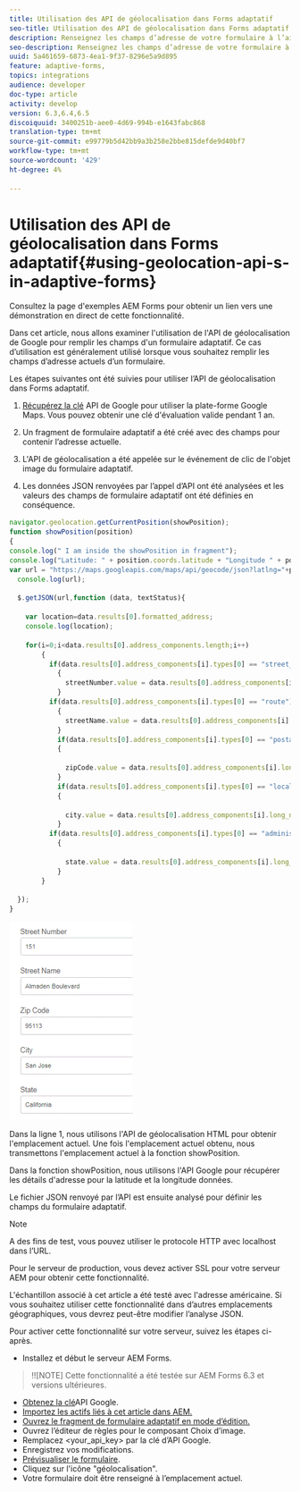 ```yaml
---
title: Utilisation des API de géolocalisation dans Forms adaptatif
seo-title: Utilisation des API de géolocalisation dans Forms adaptatif
description: Renseignez les champs d’adresse de votre formulaire à l’aide de l’api de géolocalisation.
seo-description: Renseignez les champs d’adresse de votre formulaire à l’aide de l’api de géolocalisation.
uuid: 5a461659-6873-4ea1-9f37-8296e5a9d895
feature: adaptive-forms,
topics: integrations
audience: developer
doc-type: article
activity: develop
version: 6.3,6.4,6.5
discoiquuid: 3400251b-aee0-4d69-994b-e1643fabc868
translation-type: tm+mt
source-git-commit: e99779b5d42bb9a3b258e2bbe815defde9d40bf7
workflow-type: tm+mt
source-wordcount: '429'
ht-degree: 4%

---
```



# Utilisation des API de géolocalisation dans Forms adaptatif{#using-geolocation-api-s-in-adaptive-forms}

Consultez la page d&#39;exemples [](https://forms.enablementadobe.com/content/samples/samples.html?query=0) AEM Forms pour obtenir un lien vers une démonstration en direct de cette fonctionnalité.

Dans cet article, nous allons examiner l&#39;utilisation de l&#39;API de géolocalisation de Google pour remplir les champs d&#39;un formulaire adaptatif. Ce cas d’utilisation est généralement utilisé lorsque vous souhaitez remplir les champs d’adresse actuels d’un formulaire.

Les étapes suivantes ont été suivies pour utiliser l’API de géolocalisation dans Forms adaptatif.

1. [Récupérez la clé](https://developers.google.com/maps/documentation/javascript/get-api-key) API de Google pour utiliser la plate-forme Google Maps. Vous pouvez obtenir une clé d&#39;évaluation valide pendant 1 an.

1. Un fragment de formulaire adaptatif a été créé avec des champs pour contenir l’adresse actuelle.

1. L&#39;API de géolocalisation a été appelée sur le événement de clic de l&#39;objet image du formulaire adaptatif.

1. Les données JSON renvoyées par l’appel d’API ont été analysées et les valeurs des champs de formulaire adaptatif ont été définies en conséquence.

```javascript
navigator.geolocation.getCurrentPosition(showPosition);
function showPosition(position) 
{
console.log(" I am inside the showPosition in fragment");
console.log("Latitude: " + position.coords.latitude + "Longitude " + position.coords.longitude);
var url = "https://maps.googleapis.com/maps/api/geocode/json?latlng="+position.coords.latitude+","+position.coords.longitude+"&key=<your_api_key>";
  console.log(url);
  
  $.getJSON(url,function (data, textStatus){
    
    var location=data.results[0].formatted_address;
    console.log(location);
    
    for(i=0;i<data.results[0].address_components.length;i++)
        {
          if(data.results[0].address_components[i].types[0] == "street_number")
            {
              streetNumber.value = data.results[0].address_components[i].long_name;
            }
          if(data.results[0].address_components[i].types[0] == "route")
            {
              streetName.value = data.results[0].address_components[i].long_name;
            }
            if(data.results[0].address_components[i].types[0] == "postal_code")
            {
              
              zipCode.value = data.results[0].address_components[i].long_name;
            }
            if(data.results[0].address_components[i].types[0] == "locality")
            {
              
              city.value = data.results[0].address_components[i].long_name;
            }
          if(data.results[0].address_components[i].types[0] == "administrative_area_level_1")
            {
              
              state.value = data.results[0].address_components[i].long_name;
            }
        }
    
  });
}
```

![Champs renseignés avec l’api de géolocalisation](assets/capture-4.gif)

Dans la ligne 1, nous utilisons l&#39;API de géolocalisation HTML pour obtenir l&#39;emplacement actuel. Une fois l&#39;emplacement actuel obtenu, nous transmettons l&#39;emplacement actuel à la fonction showPosition.

Dans la fonction showPosition, nous utilisons l&#39;API Google pour récupérer les détails d&#39;adresse pour la latitude et la longitude données.

Le fichier JSON renvoyé par l’API est ensuite analysé pour définir les champs du formulaire adaptatif.

>[!NOTE]
>
>A des fins de test, vous pouvez utiliser le protocole HTTP avec localhost dans l’URL.
>
>Pour le serveur de production, vous devez activer SSL pour votre serveur AEM pour obtenir cette fonctionnalité.
>
>L&#39;échantillon associé à cet article a été testé avec l&#39;adresse américaine. Si vous souhaitez utiliser cette fonctionnalité dans d’autres emplacements géographiques, vous devrez peut-être modifier l’analyse JSON.

Pour activer cette fonctionnalité sur votre serveur, suivez les étapes ci-après.

* Installez et début le serveur AEM Forms.

>!![NOTE] Cette fonctionnalité a été testée sur AEM Forms 6.3 et versions ultérieures.
* [Obtenez la clé](https://developers.google.com/maps/documentation/javascript/get-api-key)API Google.
* [Importez les actifs liés à cet article dans AEM.](assets/geolocationapi.zip)
* [Ouvrez le fragment de formulaire adaptatif en mode d’édition.](http://localhost:4502/editor.html/content/forms/af/currentaddressfragment.html)
* Ouvrez l’éditeur de règles pour le composant Choix d’image.
* Remplacez &lt;your_api_key> par la clé d’API Google.
* Enregistrez vos modifications.
* [Prévisualiser le formulaire](http://localhost:4502/content/dam/formsanddocuments/currentaddressfragment/jcr:content?wcmmode=disabled).
* Cliquez sur l&#39;icône &quot;géolocalisation&quot;.
* Votre formulaire doit être renseigné à l’emplacement actuel.
